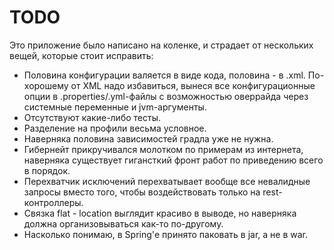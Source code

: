 # TODO

Это приложение было написано на коленке, и страдает от нескольких вещей, которые стоит исправить:

* Половина конфигурации валяется в виде кода, половина - в .xml. По-хорошему от XML надо избавиться,
вынеся все конфигурационные опции в .properties/.yml-файлы с возможностью оверрайда через системные
переменные и jvm-аргументы.
* Отсутствуют какие-либо тесты.
* Разделение на профили весьма условное.
* Наверняка половина зависимостей градла уже не нужна.
* Гибернейт прикручивался молотком по примерам из интернета, наверняка существует гигансткий фронт
работ по приведению всего в порядок.
* Перехватчик исключений перехватывает вообще все невалидные запросы вместо того, чтобы воздействовать
только на rest-контроллеры.
* Связка flat - location выглядит красиво в выводе, но наверняка должна организовываться как-то
по-другому.
* Насколько понимаю, в Spring'е принято паковать в jar, а не в war.
